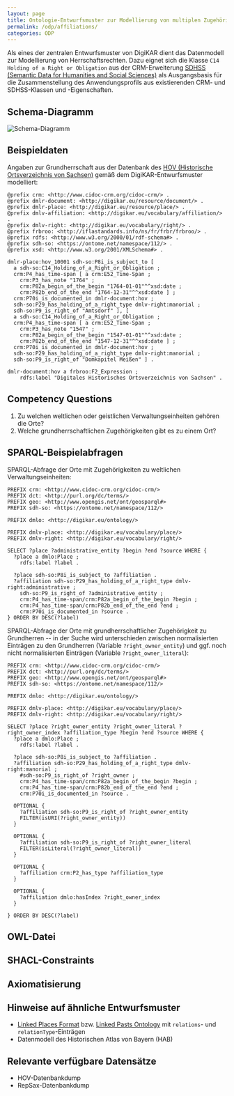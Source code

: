 ```yaml
---
layout: page
title: Ontologie-Entwurfsmuster zur Modellierung von multiplen Zugehörigkeiten eines Ortes
permalink: /odp/affiliations/
categories: ODP
---
```


Als eines der zentralen Entwurfsmuster von DigiKAR dient das Datenmodell zur Modellierung von Herrschaftsrechten. Dazu eignet sich die Klasse `C14 Holding of a Right or Obligation` aus der CRM-Erweiterung [SDHSS (Semantic Data for Humanities and Social Sciences)](https://ontome.net/namespace/11) als Ausgangsbasis für die Zusammenstellung des Anwendungsprofils aus existierenden CRM- und SDHSS-Klassen und -Eigenschaften.
 

## Schema-Diagramm

![Schema-Diagramm](/DigiKAR-Ontology-Design/img/dmlo-place-affilation.svg)


## Beispieldaten

Angaben zur Grundherrschaft aus der Datenbank des [HOV (Historische Ortsverzeichnis von Sachsen)](https://hov.isgv.de/) gemäß dem DigiKAR-Entwurfsmuster modelliert:

```turtle
@prefix crm: <http://www.cidoc-crm.org/cidoc-crm/> .
@prefix dmlr-document: <http://digikar.eu/resource/document/> .
@prefix dmlr-place: <http://digikar.eu/resource/place/> .
@prefix dmlv-affiliation: <http://digikar.eu/vocabulary/affiliation/> .
@prefix dmlv-right: <http://digikar.eu/vocabulary/right/> .
@prefix frbroo: <http://iflastandards.info/ns/fr/frbr/frbroo/> .
@prefix rdfs: <http://www.w3.org/2000/01/rdf-schema#> .
@prefix sdh-so: <https://ontome.net/namespace/112/> .
@prefix xsd: <http://www.w3.org/2001/XMLSchema#> .

dmlr-place:hov_10001 sdh-so:P8i_is_subject_to [ 
  a sdh-so:C14_Holding_of_a_Right_or_Obligation ;
  crm:P4_has_time-span [ a crm:E52_Time-Span ;
    crm:P3_has_note "1764" ;
    crm:P82a_begin_of_the_begin "1764-01-01"^^xsd:date ;
    crm:P82b_end_of_the_end "1764-12-31"^^xsd:date ] ;
  crm:P70i_is_documented_in dmlr-document:hov ;
  sdh-so:P29_has_holding_of_a_right_type dmlv-right:manorial ;
  sdh-so:P9_is_right_of "Amtsdorf" ], [ 
  a sdh-so:C14_Holding_of_a_Right_or_Obligation ;
  crm:P4_has_time-span [ a crm:E52_Time-Span ;
    crm:P3_has_note "1547" ;
    crm:P82a_begin_of_the_begin "1547-01-01"^^xsd:date ;
    crm:P82b_end_of_the_end "1547-12-31"^^xsd:date ] ;
  crm:P70i_is_documented_in dmlr-document:hov ;
  sdh-so:P29_has_holding_of_a_right_type dmlv-right:manorial ;
  sdh-so:P9_is_right_of "Domkapitel Meißen" ] .

dmlr-document:hov a frbroo:F2_Expression ;
    rdfs:label "Digitales Historisches Ortsverzeichnis von Sachsen" .    
```


## Competency Questions

1. Zu welchen weltlichen oder geistlichen Verwaltungseinheiten gehören die Orte?
2. Welche grundherrschaftlichen Zugehörigkeiten gibt es zu einem Ort?


## SPARQL-Beispielabfragen

SPARQL-Abfrage der Orte mit Zugehörigkeiten zu weltlichen Verwaltungseinheiten:

```sparql
PREFIX crm: <http://www.cidoc-crm.org/cidoc-crm/>
PREFIX dct: <http://purl.org/dc/terms/>
PREFIX geo: <http://www.opengis.net/ont/geosparql#>
PREFIX sdh-so: <https://ontome.net/namespace/112/>

PREFIX dmlo: <http://digikar.eu/ontology/>

PREFIX dmlv-place: <http://digikar.eu/vocabulary/place/>
PREFIX dmlv-right: <http://digikar.eu/vocabulary/right/>

SELECT ?place ?administrative_entity ?begin ?end ?source WHERE { 
  ?place a dmlo:Place ;
    rdfs:label ?label .

  ?place sdh-so:P8i_is_subject_to ?affiliation .
  ?affiliation sdh-so:P29_has_holding_of_a_right_type dmlv-right:administrative ;
    sdh-so:P9_is_right_of ?administrative_entity ;
    crm:P4_has_time-span/crm:P82a_begin_of_the_begin ?begin ;
    crm:P4_has_time-span/crm:P82b_end_of_the_end ?end ;
    crm:P70i_is_documented_in ?source .
} ORDER BY DESC(?label)
```

SPARQL-Abfrage der Orte mit grundherrschaftlicher Zugehörigkeit zu Grundherren -- in der Suche wird unterschieden zwischen normalisierten Einträgen zu den Grundherren (Variable `?right_owner_entity`) und ggf. noch nicht normalisierten Einträgen (Variable `?right_owner_literal`):

```sparql
PREFIX crm: <http://www.cidoc-crm.org/cidoc-crm/>
PREFIX dct: <http://purl.org/dc/terms/>
PREFIX geo: <http://www.opengis.net/ont/geosparql#>
PREFIX sdh-so: <https://ontome.net/namespace/112/>

PREFIX dmlo: <http://digikar.eu/ontology/>

PREFIX dmlv-place: <http://digikar.eu/vocabulary/place/>
PREFIX dmlv-right: <http://digikar.eu/vocabulary/right/>

SELECT ?place ?right_owner_entity ?right_owner_literal ?right_owner_index ?affiliation_type ?begin ?end ?source WHERE { 
  ?place a dmlo:Place ;
    rdfs:label ?label .

  ?place sdh-so:P8i_is_subject_to ?affiliation .
  ?affiliation sdh-so:P29_has_holding_of_a_right_type dmlv-right:manorial ;
    #sdh-so:P9_is_right_of ?right_owner ;
    crm:P4_has_time-span/crm:P82a_begin_of_the_begin ?begin ;
    crm:P4_has_time-span/crm:P82b_end_of_the_end ?end ;
    crm:P70i_is_documented_in ?source .

  OPTIONAL {
    ?affiliation sdh-so:P9_is_right_of ?right_owner_entity 
    FILTER(isURI(?right_owner_entity)) 
  }

  OPTIONAL {
    ?affiliation sdh-so:P9_is_right_of ?right_owner_literal 
    FILTER(isLiteral(?right_owner_literal)) 
  }

  OPTIONAL {
    ?affiliation crm:P2_has_type ?affiliation_type 
  }

  OPTIONAL {
    ?affiliation dmlo:hasIndex ?right_owner_index  
  } 

} ORDER BY DESC(?label)

```

## OWL-Datei


## SHACL-Constraints


## Axiomatisierung


## Hinweise auf ähnliche Entwurfsmuster

- [Linked Places Format](https://github.com/LinkedPasts/linked-places-format) bzw. [Linked Pasts Ontology](https://github.com/LinkedPasts/linked-pasts-ontology) mit `relations`- und `relationType`-Einträgen
- Datenmodell des Historischen Atlas von Bayern (HAB)


## Relevante verfügbare Datensätze

- HOV-Datenbankdump
- RepSax-Datenbankdump

